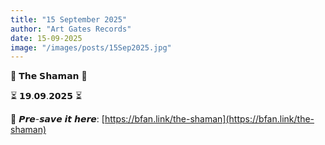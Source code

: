 ```yaml
---
title: "15 September 2025"
author: "Art Gates Records"
date: 15-09-2025
image: "/images/posts/15Sep2025.jpg"
---
```


🔮 𝗧𝗵𝗲 𝗦𝗵𝗮𝗺𝗮𝗻 🔮

⏳ 𝟭𝟵.𝟬𝟵.𝟮𝟬𝟮𝟱 ⏳

🔗 𝙋𝙧𝙚-𝙨𝙖𝙫𝙚 𝙞𝙩 𝙝𝙚𝙧𝙚: [https://bfan.link/the-shaman](https://bfan.link/the-shaman)